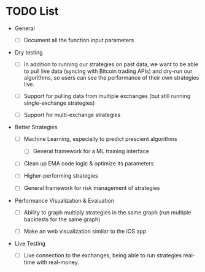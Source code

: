 # TODO List

* General

	- [ ] Document all the function input parameters


* Dry testing

	- [ ] In addition to running our strategies on past data, we want to be able to pull live data (syncing with Bitcoin trading APIs) and dry-run our algorithms, so users can see the performance of their own strategies live.
	- [ ] Support for pulling data from multiple exchanges (but still running single-exchange strategies)
	- [ ] Support for multi-exchange strategies


* Better Strategies
	
	- [ ] Machine Learning, especially to predict prescient algorithms
		- [ ] General framework for a ML training interface
	- [ ] Clean up EMA code logic & optimize its parameters
	- [ ] Higher-performing strategies
	- [ ] General framework for risk management of strategies


* Performance Visualization & Evaluation

	- [ ] Ability to graph multiply strategies in the same graph (run multiple backtests for the same graph)
	- [ ] Make an web visualization similar to the iOS app


* Live Testing

	- [ ] Live connection to the exchanges, being able to run strategies real-time with real-money.